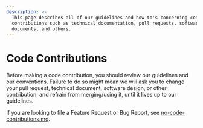 ```yaml
---
description: >-
  This page describes all of our guidelines and how-to's concerning code
  contributions such as technical documentation, pull requests, software design
  documents, and others.
---
```


# Code Contributions

Before making a code contribution, you should review our guidelines and our conventions. Failure to do so might mean we will ask you to change your pull request, technical document, software design, or other contribution, and refrain from merging/using it, until it lives up to our guidelines.

If you are looking to file a Feature Request or Bug Report, see [no-code-contributions.md](../no-code-contributions.md "mention").
